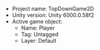 <!-- UNITY CODE ASSIST INSTRUCTIONS START -->
- Project name: TopDownGame2D
- Unity version: Unity 6000.0.58f2
- Active game object:
  - Name: Player
  - Tag: Untagged
  - Layer: Default
<!-- UNITY CODE ASSIST INSTRUCTIONS END -->